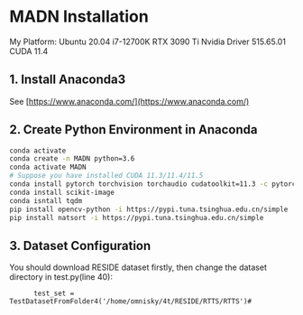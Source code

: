 # MADN Installation
My Platform:
   Ubuntu 20.04
   i7-12700K
   RTX 3090 Ti
   Nvidia Driver 515.65.01
   CUDA 11.4
## 1. Install Anaconda3
See [https://www.anaconda.com/](https://www.anaconda.com/)
## 2. Create Python Environment in Anaconda
```sh
conda activate
conda create -n MADN python=3.6
conda activate MADN
# Suppose you have installed CUDA 11.3/11.4/11.5
conda install pytorch torchvision torchaudio cudatoolkit=11.3 -c pytorch
conda install scikit-image
conda isntall tqdm
pip install opencv-python -i https://pypi.tuna.tsinghua.edu.cn/simple
pip install natsort -i https://pypi.tuna.tsinghua.edu.cn/simple
```
## 3. Dataset Configuration
You should download RESIDE dataset firstly, then change the dataset directory in test.py(line 40):
```pyhton
      test_set = TestDatasetFromFolder4('/home/omnisky/4t/RESIDE/RTTS/RTTS')#
```